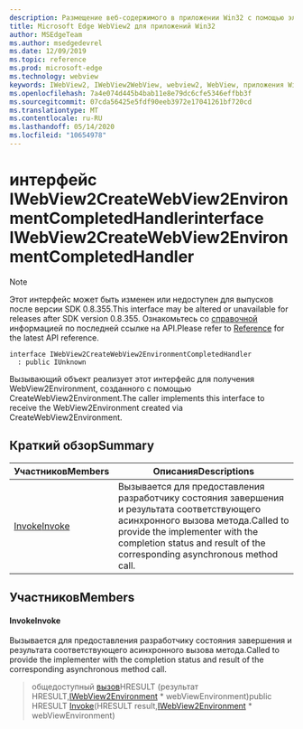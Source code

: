 ```yaml
---
description: Размещение веб-содержимого в приложении Win32 с помощью элемента управления Microsoft Edge WebView2
title: Microsoft Edge WebView2 для приложений Win32
author: MSEdgeTeam
ms.author: msedgedevrel
ms.date: 12/09/2019
ms.topic: reference
ms.prod: microsoft-edge
ms.technology: webview
keywords: IWebView2, IWebView2WebView, webview2, WebView, приложения Win32, Win32, EDGE
ms.openlocfilehash: 7a4e074d445b4bab11e8e79dc6cfe5346effbb3f
ms.sourcegitcommit: 07cda56425e5fdf90eeb3972e17041261bf720cd
ms.translationtype: MT
ms.contentlocale: ru-RU
ms.lasthandoff: 05/14/2020
ms.locfileid: "10654978"
---
```

# <span data-ttu-id="07a0a-104">интерфейс IWebView2CreateWebView2EnvironmentCompletedHandler</span><span class="sxs-lookup"><span data-stu-id="07a0a-104">interface IWebView2CreateWebView2EnvironmentCompletedHandler</span></span> 

> [!NOTE]
> <span data-ttu-id="07a0a-105">Этот интерфейс может быть изменен или недоступен для выпусков после версии SDK 0.8.355.</span><span class="sxs-lookup"><span data-stu-id="07a0a-105">This interface may be altered or unavailable for releases after SDK version 0.8.355.</span></span> <span data-ttu-id="07a0a-106">Ознакомьтесь со [справочной](../../../webview2-api-reference.md) информацией по последней ссылке на API.</span><span class="sxs-lookup"><span data-stu-id="07a0a-106">Please refer to [Reference](../../../webview2-api-reference.md) for the latest API reference.</span></span>

```
interface IWebView2CreateWebView2EnvironmentCompletedHandler
  : public IUnknown
```

<span data-ttu-id="07a0a-107">Вызывающий объект реализует этот интерфейс для получения WebView2Environment, созданного с помощью CreateWebView2Environment.</span><span class="sxs-lookup"><span data-stu-id="07a0a-107">The caller implements this interface to receive the WebView2Environment created via CreateWebView2Environment.</span></span>

## <span data-ttu-id="07a0a-108">Краткий обзор</span><span class="sxs-lookup"><span data-stu-id="07a0a-108">Summary</span></span>

 <span data-ttu-id="07a0a-109">Участников</span><span class="sxs-lookup"><span data-stu-id="07a0a-109">Members</span></span>                        | <span data-ttu-id="07a0a-110">Описания</span><span class="sxs-lookup"><span data-stu-id="07a0a-110">Descriptions</span></span>
--------------------------------|---------------------------------------------
[<span data-ttu-id="07a0a-111">Invoke</span><span class="sxs-lookup"><span data-stu-id="07a0a-111">Invoke</span></span>](#invoke) | <span data-ttu-id="07a0a-112">Вызывается для предоставления разработчику состояния завершения и результата соответствующего асинхронного вызова метода.</span><span class="sxs-lookup"><span data-stu-id="07a0a-112">Called to provide the implementer with the completion status and result of the corresponding asynchronous method call.</span></span>

## <span data-ttu-id="07a0a-113">Участников</span><span class="sxs-lookup"><span data-stu-id="07a0a-113">Members</span></span>

#### <span data-ttu-id="07a0a-114">Invoke</span><span class="sxs-lookup"><span data-stu-id="07a0a-114">Invoke</span></span> 

<span data-ttu-id="07a0a-115">Вызывается для предоставления разработчику состояния завершения и результата соответствующего асинхронного вызова метода.</span><span class="sxs-lookup"><span data-stu-id="07a0a-115">Called to provide the implementer with the completion status and result of the corresponding asynchronous method call.</span></span>

> <span data-ttu-id="07a0a-116">общедоступный [вызов](#invoke)HRESULT (результат HRESULT,[IWebView2Environment](IWebView2Environment.md) \* webViewEnvironment)</span><span class="sxs-lookup"><span data-stu-id="07a0a-116">public HRESULT [Invoke](#invoke)(HRESULT result,[IWebView2Environment](IWebView2Environment.md) \* webViewEnvironment)</span></span>

